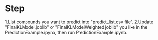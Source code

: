 # Step
1.List compounds you want to predict into "predict_list.csv file".
2.Update "FinalKLModel.joblib" or "FinalKLModelWeighted.joblib" you like in the PredictionExample.ipynb, then run PredictionExample.ipynb.
